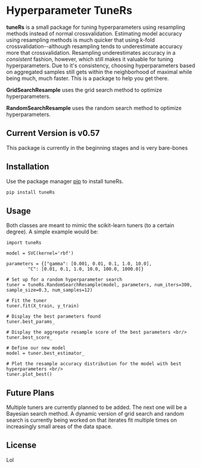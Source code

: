 # Hyperparameter TuneRs

**tuneRs** is a small package for tuning hyperparameters using resampling methods instead of normal crossvalidation.  Estimating model accuracy using resampling methods is much quicker that using k-fold crossvalidation--although resampling tends to underestimate accuracy more that crossvalidation.  Resampling underestimates accuracy in a *consistent* fashion, however, which still makes it valuable for tuning hyperparameters.  Due to it's consistency, choosing hyperparameters based on aggregated samples still gets within the neighborhood of maximal while being much, much faster.  This is a package to help you get there.

**GridSearchResample** uses the grid search method to optimize hyperparameters.

**RandomSearchResample** uses the random search method to optimize hyperparameters.
## Current Version is v0.57

This package is currently in the beginning stages and is very bare-bones

## Installation

Use the package manager [pip](https://pip.pypa.io/en/stable/) to install tuneRs.

```bash
pip install tuneRs
```

## Usage

Both classes are meant to mimic the scikit-learn tuners (to a certain degree).  A simple example would be:

	import tuneRs
	
	model = SVC(kernel='rbf')
	
	parameters = {["gamma": [0.001, 0.01, 0.1, 1.0, 10.0],
			"C": [0.01, 0.1, 1.0, 10.0, 100.0, 1000.0]}

	# Set up for a random hyperparameter search
	tuner = tuneRs.RandomSearchResample(model, parameters, num_iters=300, sample_size=0.3, num_samples=12)

	# Fit the tuner
	tuner.fit(X_train, y_train)
	
	# Display the best parameters found
	tuner.best_params_
	
	# Display the aggregate resample score of the best parameters <br/>
	tuner.best_score_
	
	# Define our new model
	model = tuner.best_estimator_
	
	# Plot the resample accuracy distribution for the model with best hyperparameters <br/>
	tuner.plot_best()

## Future Plans

Multiple tuners are currently planned to be added.  The next one will be a Bayesian search method.  A dynamic version of grid search and random search is currently being worked on that iterates fit multiple times on increasingly small areas of the data space.

## License

Lol
